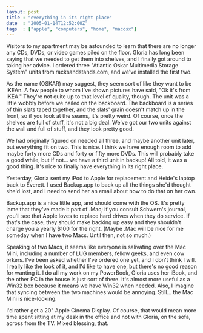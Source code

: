 ```yaml
---
layout: post
title : "everything in its right place"
date  : "2005-01-14T12:52:00Z"
tags  : ["apple", "computers", "home", "macosx"]
---
```

Visitors to my apartment may be astounded to learn that there are no longer any CDs, DVDs, or video games piled on the floor.  Gloria has long been saying that we needed to get them into shelves, and I finally got around to taking her advice.  I ordered three "Atlantic Oskar Multimedia Storage System" units from racksandstands.com, and we've installed the first two.

As the name (OSKAR) may suggest, they seem sort of like they want to be IKEAn. A few people to whom I've shown pictures have said, "Ok it's from IKEA." They're not quite up to that level of quality, though.  The unit was a little wobbly before we nailed on the backboard.  The backboard is a series of thin slats taped together, and the slats' grain doesn't match up in the front, so if you look at the seams, it's pretty weird.  Of course, once the shelves are full of stuff, it's not a big deal.  We've got our two units against the wall and full of stuff, and they look pretty good.

We had originally figured on needed all three, and maybe another unit later, but everything fit on two.  This is nice.  I think we have enough room to add maybe forty more CDs and forty or fifty more DVDs.  This will probably take a good while, but if not... we have a third unit in backup!  All told, it was a good thing.  It's nice to finally have everything in its right place.

Yesterday, Gloria sent my iPod to Apple for replacement and Heide's laptop back to Everett.  I used Backup.app to back up all the things she'd thought she'd lost, and I need to send her an email about how to do that on her own.

Backup.app is a nice little app, and should come with the OS.  It's pretty lame that they've made it part of .Mac;  if you consult Schwern's journal, you'll see that Apple loves to replace hard drives when they do service.  If that's the case, they should make backing up easy and they shouldn't charge you a yearly $100 for the right.  (Maybe .Mac will be nice for me someday when I have two Macs.  Until then, not so much.)

Speaking of two Macs, it seems like everyone is salivating over the Mac Mini, including a number of LUG members, fellow geeks, and even cow orkers.  I've been asked whether I've ordered one yet, and I don't think I will.  I really like the look of it, and I'd like to have one, but there's no good reason for wanting it.  I do all my work on my PowerBook, Gloria uses her iBook, and the other PC in the house is just sort of there.  It's almost more useful as a Win32 box because it means we have Win32 when needed.  Also, I imagine that syncing between the two machines would be annoying.  Still... the Mac Mini is nice-looking.

I'd rather get a 20" Apple Cinema Display.  Of course, that would mean more time spent sitting at my desk in the office and not with Gloria, on the sofa, across from the TV.  Mixed blessing, that.

